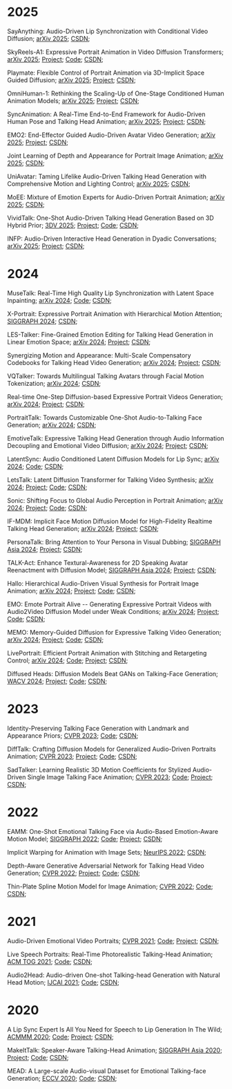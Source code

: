 # 2025

SayAnything: Audio-Driven Lip Synchronization with Conditional Video Diffusion; [arXiv 2025](https://arxiv.org/abs/2502.11515); [CSDN](https://blog.csdn.net/A_D_I_D_A_S/article/details/145739632); 

SkyReels-A1: Expressive Portrait Animation in Video Diffusion Transformers; [arXiv 2025](https://arxiv.org/abs/2502.10841); [Project](https://skyworkai.github.io/skyreels-a1.github.io/); [Code](https://github.com/SkyworkAI/SkyReels-A1); [CSDN](https://blog.csdn.net/A_D_I_D_A_S/article/details/145756041); 

Playmate: Flexible Control of Portrait Animation via 3D-Implicit Space Guided Diffusion; [arXiv 2025](https://arxiv.org/abs/2502.07203); [Project](https://playmate111.github.io/); [CSDN](https://blog.csdn.net/A_D_I_D_A_S/article/details/145622964); 

OmniHuman-1: Rethinking the Scaling-Up of One-Stage Conditioned Human Animation Models; [arXiv 2025](https://arxiv.org/abs/2502.01061); [Project](https://omnihuman-lab.github.io/); [CSDN](https://blog.csdn.net/A_D_I_D_A_S/article/details/145502287); 

SyncAnimation: A Real-Time End-to-End Framework for Audio-Driven Human Pose and Talking Head Animation; [arXiv 2025](https://arxiv.org/pdf/2501.14646); [Project](https://syncanimation.github.io/); [CSDN](https://blog.csdn.net/A_D_I_D_A_S/article/details/145406554); 

EMO2: End-Effector Guided Audio-Driven Avatar Video Generation; [arXiv 2025](https://arxiv.org/pdf/2501.10687); [Project](https://humanaigc.github.io/emote-portrait-alive-2/); [CSDN](https://blog.csdn.net/A_D_I_D_A_S/article/details/145331492); 

Joint Learning of Depth and Appearance for Portrait Image Animation; [arXiv 2025](https://arxiv.org/abs/2501.08649); [CSDN](https://blog.csdn.net/A_D_I_D_A_S/article/details/145331590); 

UniAvatar: Taming Lifelike Audio-Driven Talking Head Generation with Comprehensive Motion and Lighting Control;  [arXiv 2025](https://www.arxiv.org/abs/2412.19860); [CSDN](https://blog.csdn.net/A_D_I_D_A_S/article/details/145077676); 

MoEE: Mixture of Emotion Experts for Audio-Driven Portrait Animation;  [arXiv 2025](https://arxiv.org/abs/2501.01808); [CSDN](https://blog.csdn.net/A_D_I_D_A_S/article/details/145044690); 

VividTalk: One-Shot Audio-Driven Talking Head Generation Based on 3D Hybrid Prior; [3DV 2025](https://arxiv.org/abs/2312.01841); [Project](https://humanaigc.github.io/vivid-talk/); [Code](https://github.com/HumanAIGC/VividTalk); [CSDN](https://blog.csdn.net/A_D_I_D_A_S/article/details/145560934); 

INFP: Audio-Driven Interactive Head Generation in Dyadic Conversations; [arXiv 2025](https://arxiv.org/abs/2412.04037); [Project](https://grisoon.github.io/INFP/); [CSDN](https://blog.csdn.net/A_D_I_D_A_S/article/details/144383953); 

# 2024

MuseTalk: Real-Time High Quality Lip Synchronization with Latent Space Inpainting; [arXiv 2024](https://arxiv.org/abs/2410.10122); [Code](https://github.com/TMElyralab/MuseTalk); [CSDN](https://blog.csdn.net/A_D_I_D_A_S/article/details/145817492); 

X-Portrait: Expressive Portrait Animation with Hierarchical Motion Attention; [SIGGRAPH 2024](https://arxiv.org/abs/2403.15931); [CSDN](https://blog.csdn.net/A_D_I_D_A_S/article/details/145692176); 

LES-Talker: Fine-Grained Emotion Editing for Talking Head Generation in Linear Emotion Space; [arXiv 2024](https://arxiv.org/abs/2411.09268); [Project](https://peterfanfan.github.io/LES-Talker/); [CSDN](https://blog.csdn.net/A_D_I_D_A_S/article/details/145016470); 

Synergizing Motion and Appearance: Multi-Scale Compensatory Codebooks for Talking Head Video Generation; [arXiv 2024](https://arxiv.org/abs/2412.00719); [Project](https://shaelynz.github.io/synergize-motion-appearance/); [CSDN](https://blog.csdn.net/A_D_I_D_A_S/article/details/145016401); 

VQTalker: Towards Multilingual Talking Avatars through Facial Motion Tokenization; [arXiv 2024](https://arxiv.org/abs/2412.09892); [CSDN](https://blog.csdn.net/A_D_I_D_A_S/article/details/144917517); 

Real-time One-Step Diffusion-based Expressive Portrait Videos Generation; [arXiv 2024](https://arxiv.org/abs/2412.13479); [Project](https://guohanzhong.github.io/osalcm/); [CSDN](https://blog.csdn.net/A_D_I_D_A_S/article/details/144917395); 

PortraitTalk: Towards Customizable One-Shot Audio-to-Talking Face Generation; [arXiv 2024](https://arxiv.org/abs/2412.07754); [CSDN](https://blog.csdn.net/A_D_I_D_A_S/article/details/144627851); 

EmotiveTalk: Expressive Talking Head Generation through Audio Information Decoupling and Emotional Video Diffusion; [arXiv 2024](https://arxiv.org/abs/2411.16726); [Project](https://emotivetalk.github.io/); [CSDN](https://blog.csdn.net/A_D_I_D_A_S/article/details/144627903); 

LatentSync: Audio Conditioned Latent Diffusion Models for Lip Sync; [arXiv 2024](https://arxiv.org/abs/2412.09262);  [Code](https://github.com/bytedance/LatentSync); [CSDN](https://blog.csdn.net/A_D_I_D_A_S/article/details/144568534); 

LetsTalk: Latent Diffusion Transformer for Talking Video Synthesis; [arXiv 2024](https://arxiv.org/abs/2411.16748); [Project](https://zhang-haojie.github.io/project-pages/letstalk.html); [Code](https://github.com/zhang-haojie/letstalk); [CSDN](https://blog.csdn.net/A_D_I_D_A_S/article/details/144567850); 

Sonic: Shifting Focus to Global Audio Perception in Portrait Animation; [arXiv 2024](https://arxiv.org/abs/2411.16331); [Project](https://jixiaozhong.github.io/Sonic/); [Code](https://github.com/jixiaozhong/Sonic); [CSDN](https://blog.csdn.net/A_D_I_D_A_S/article/details/144461131); 

IF-MDM: Implicit Face Motion Diffusion Model for High-Fidelity Realtime Talking Head Generation; [arXiv 2024](https://arxiv.org/abs/2412.04000); [Project](http://ec2-3-25-102-128.ap-southeast-2.compute.amazonaws.com/IF-MDM/ifmdm_supplementary/index.html); [CSDN](https://blog.csdn.net/A_D_I_D_A_S/article/details/144437117); 

PersonaTalk: Bring Attention to Your Persona in Visual Dubbing; [SIGGRAPH Asia 2024](https://arxiv.org/abs/2409.05379); [Project](https://grisoon.github.io/PersonaTalk/); [CSDN](https://blog.csdn.net/A_D_I_D_A_S/article/details/143242962); 

TALK-Act: Enhance Textural-Awareness for 2D Speaking Avatar Reenactment with Diffusion Model; [SIGGRAPH Asia 2024](https://arxiv.org/abs/2410.10696); [Project](https://guanjz20.github.io/projects/TALK-Act/); [CSDN](https://blog.csdn.net/A_D_I_D_A_S/article/details/143261671); 

Hallo: Hierarchical Audio-Driven Visual Synthesis for Portrait Image Animation; [arXiv 2024](https://arxiv.org/abs/2406.08801); [Project](https://fudan-generative-vision.github.io/hallo/#/); [Code](https://github.com/fudan-generative-vision/hallo); [CSDN](https://blog.csdn.net/A_D_I_D_A_S/article/details/143418507); 

EMO: Emote Portrait Alive -- Generating Expressive Portrait Videos with Audio2Video Diffusion Model under Weak Conditions; [arXiv 2024](https://arxiv.org/abs/2402.17485); [Project](https://humanaigc.github.io/emote-portrait-alive/); [Code](https://github.com/HumanAIGC/EMO); [CSDN](https://blog.csdn.net/A_D_I_D_A_S/article/details/145623045); 

MEMO: Memory-Guided Diffusion for Expressive Talking Video Generation; [arXiv 2024](https://arxiv.org/abs/2412.04448); [Project](https://memoavatar.github.io/); [Code](https://github.com/memoavatar/memo); [CSDN](https://blog.csdn.net/A_D_I_D_A_S/article/details/144384770); 

LivePortrait: Efficient Portrait Animation with Stitching and Retargeting Control; [arXiv 2024](https://arxiv.org/abs/2407.03168); [Code](https://github.com/KwaiVGI/LivePortrait); [Project](https://liveportrait.github.io/); [CSDN](https://blog.csdn.net/A_D_I_D_A_S/article/details/145692217); 

Diffused Heads: Diffusion Models Beat GANs on Talking-Face Generation; [WACV 2024](https://arxiv.org/abs/2301.03396); [Project](https://mstypulkowski.github.io/diffusedheads/); [Code](https://github.com/MStypulkowski/diffused-heads); [CSDN](https://blog.csdn.net/A_D_I_D_A_S/article/details/145817639); 

# 2023

Identity-Preserving Talking Face Generation with Landmark and Appearance Priors; [CVPR 2023](https://arxiv.org/abs/2305.08293); [Code](https://github.com/Weizhi-Zhong/IP_LAP); [CSDN](https://blog.csdn.net/A_D_I_D_A_S/article/details/145817598); 

DiffTalk: Crafting Diffusion Models for Generalized Audio-Driven Portraits Animation; [CVPR 2023](https://arxiv.org/abs/2301.03786); [Project](https://sstzal.github.io/DiffTalk/); [Code](https://github.com/sstzal/DiffTalk); [CSDN](https://blog.csdn.net/A_D_I_D_A_S/article/details/145643635); 

SadTalker: Learning Realistic 3D Motion Coefficients for Stylized Audio-Driven Single Image Talking Face Animation; [CVPR 2023](https://arxiv.org/abs/2211.12194); [Code](https://github.com/Winfredy/SadTalker); [Project](https://sadtalker.github.io/); [CSDN](https://mp.csdn.net/mp_blog/creation/success/145406735); 

# 2022

EAMM: One-Shot Emotional Talking Face via Audio-Based Emotion-Aware Motion Model; [SIGGRAPH 2022](https://arxiv.org/abs/2205.15278); [Code](https://github.com/jixinya/EAMM); [Project](https://jixinya.github.io/projects/EAMM/); [CSDN](https://blog.csdn.net/A_D_I_D_A_S/article/details/145559700); 

Implicit Warping for Animation with Image Sets; [NeurIPS 2022](https://arxiv.org/abs/2210.01794); [CSDN](https://blog.csdn.net/A_D_I_D_A_S/article/details/143261310); 

Depth-Aware Generative Adversarial Network for Talking Head Video Generation; [CVPR 2022](https://arxiv.org/abs/2203.06605); [Project](https://harlanhong.github.io/publications/dagan.html); [Code](https://github.com/harlanhong/CVPR2022-DaGAN); [CSDN](https://blog.csdn.net/A_D_I_D_A_S/article/details/145691993); 

Thin-Plate Spline Motion Model for Image Animation; [CVPR 2022](https://arxiv.org/abs/2203.14367); [Code](https://github.com/yoyo-nb/Thin-Plate-Spline-Motion-Model); [CSDN](https://blog.csdn.net/A_D_I_D_A_S/article/details/145692130); 

# 2021

Audio-Driven Emotional Video Portraits; [CVPR 2021](https://arxiv.org/abs/2104.07452); [Code](https://github.com/jixinya/EVP/); [Project](https://jixinya.github.io/projects/evp/); [CSDN](https://blog.csdn.net/A_D_I_D_A_S/article/details/145559729); 

Live Speech Portraits: Real-Time Photorealistic Talking-Head Animation; [ACM TOG 2021](https://arxiv.org/abs/2109.10595); [Code](https://github.com/YuanxunLu/LiveSpeechPortraits); [CSDN](https://blog.csdn.net/A_D_I_D_A_S/article/details/145560915); 

Audio2Head: Audio-driven One-shot Talking-head Generation with Natural Head Motion; [IJCAI 2021](https://arxiv.org/abs/2107.09293); [Code](https://github.com/wangsuzhen/Audio2Head); [CSDN](https://blog.csdn.net/A_D_I_D_A_S/article/details/145817528); 

# 2020

A Lip Sync Expert Is All You Need for Speech to Lip Generation In The Wild; [ACMMM 2020](https://arxiv.org/abs/2008.10010); [Code](https://github.com/Rudrabha/Wav2Lip); [Project](http://cvit.iiit.ac.in/research/projects/cvit-projects/a-lip-sync-expert-is-all-you-need-for-speech-to-lip-generation-in-the-wild/); [CSDN](https://mp.csdn.net/mp_blog/creation/success/145406697); 

MakeItTalk: Speaker-Aware Talking-Head Animation; [SIGGRAPH Asia 2020](https://arxiv.org/abs/2004.12992); [Project](https://people.umass.edu/~yangzhou/MakeItTalk/); [Code](https://github.com/yzhou359/MakeItTalk); [CSDN](https://blog.csdn.net/A_D_I_D_A_S/article/details/145692071); 

MEAD: A Large-scale Audio-visual Dataset for Emotional Talking-face Generation; [ECCV 2020](https://wywu.github.io/projects/MEAD/support/MEAD.pdf); [Code](https://github.com/uniBruce/Mead); [CSDN](https://blog.csdn.net/A_D_I_D_A_S/article/details/145817660); 